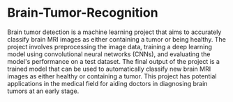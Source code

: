 # Brain-Tumor-Recognition
Brain tumor detection is a machine learning project that aims to accurately classify brain MRI images as either containing a tumor or being healthy. The project involves preprocessing the image data, training a deep learning model using convolutional neural networks (CNNs), and evaluating the model's performance on a test dataset. The final output of the project is a trained model that can be used to automatically classify new brain MRI images as either healthy or containing a tumor. This project has potential applications in the medical field for aiding doctors in diagnosing brain tumors at an early stage.
